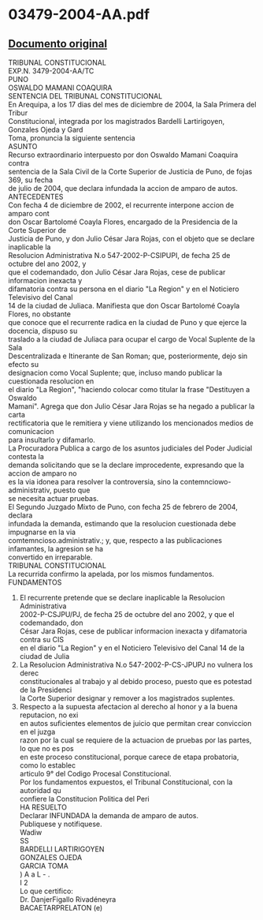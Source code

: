 
03479-2004-AA.pdf
=================
  
[Documento original](https://tc.gob.pe/jurisprudencia/2005/03479-2004-AA.pdf)  
---  
TRIBUNAL CONSTITUCIONAL  
EXP.N. 3479-2004-AA/TC  
PUNO  
OSWALDO MAMANI COAQUIRA  
SENTENCIA DEL TRIBUNAL CONSTITUCIONAL  
En Arequipa, a los 17 dias del mes de diciembre de 2004, la Sala Primera del Tribur  
Constitucional, integrada por los magistrados Bardelli Lartirigoyen, Gonzales Ojeda y Gard  
Toma, pronuncia la siguiente sentencia  
ASUNTO  
Recurso extraordinario interpuesto por don Oswaldo Mamani Coaquira contra  
sentencia de la Sala Civil de la Corte Superior de Justicia de Puno, de fojas 369, su fecha  
de julio de 2004, que declara infundada la accion de amparo de autos.  
ANTECEDENTES  
Con fecha 4 de diciembre de 2002, el recurrente interpone accion de amparo cont  
don Oscar Bartolomé Coayla Flores, encargado de la Presidencia de la Corte Superior de  
Justicia de Puno, y don Julio César Jara Rojas, con el objeto que se declare inaplicable la  
Resolucion Administrativa N.o 547-2002-P-CSIPUPI, de fecha 25 de octubre del ano 2002, y  
que el codemandado, don Julio César Jara Rojas, cese de publicar informacion inexacta y  
difamatoria contra su persona en el diario "La Region" y en el Noticiero Televisivo del Canal  
14 de la ciudad de Juliaca. Manifiesta que don Oscar Bartolomé Coayla Flores, no obstante  
que conoce que el recurrente radica en la ciudad de Puno y que ejerce la docencia, dispuso su  
traslado a la ciudad de Juliaca para ocupar el cargo de Vocal Suplente de la Sala  
Descentralizada e Itinerante de San Roman; que, posteriormente, dejo sin efecto su  
designacion como Vocal Suplente; que, incluso mando publicar la cuestionada resolucion en  
el diario "La Region", "haciendo colocar como titular la frase "Destituyen a Oswaldo  
Mamani". Agrega que don Julio César Jara Rojas se ha negado a publicar la carta  
rectificatoria que le remitiera y viene utilizando los mencionados medios de comunicacion  
para insultarlo y difamarlo.  
La Procuradora Publica a cargo de los asuntos judiciales del Poder Judicial contesta la  
demanda solicitando que se la declare improcedente, expresando que la accion de amparo no  
es la via idonea para resolver la controversia, sino la contemnciowo-administrativ, puesto que  
se necesita actuar pruebas.  
El Segundo Juzgado Mixto de Puno, con fecha 25 de febrero de 2004, declara  
infundada la demanda, estimando que la resolucion cuestionada debe impugnarse en la via  
comtemncioso.administrativ.; y, que, respecto a las publicaciones infamantes, la agresion se ha  
convertido en irreparable.  
TRIBUNAL CONSTITUCIONAL  
La recurrida confirmo la apelada, por los mismos fundamentos.  
FUNDAMENTOS  
1. El recurrente pretende que se declare inaplicable la Resolucion Administrativa  
2002-P-CSJPU/PJ, de fecha 25 de octubre del ano 2002, y que el codemandado, don  
César Jara Rojas, cese de publicar informacion inexacta y difamatoria contra su CIS  
en el diario "La Region" y en el Noticiero Televisivo del Canal 14 de la ciudad de Julia  
2. La Resolucion Administrativa N.o 547-2002-P-CS-JPUPJ no vulnera los derec  
constitucionales al trabajo y al debido proceso, puesto que es potestad de la Presidenci  
la Corte Superior designar y remover a los magistrados suplentes.  
3. Respecto a la supuesta afectacion al derecho al honor y a la buena reputacion, no exi  
en autos suficientes elementos de juicio que permitan crear conviccion en el juzga  
razon por la cual se requiere de la actuacion de pruebas por las partes, lo que no es pos  
en este proceso constitucional, porque carece de etapa probatoria, como lo establec  
articulo 9° del Codigo Procesal Constitucional.  
Por los fundamentos expuestos, el Tribunal Constitucional, con la autoridad qu  
confiere la Constitucion Politica del Peri  
HA RESUELTO  
Declarar INFUNDADA la demanda de amparo de autos.  
Publiquese y notifiquese.  
Wadiw  
SS  
BARDELLI LARTIRIGOYEN  
GONZALES OJEDA  
GARCIA TOMA  
) A a L - .  
I 2  
Lo que certifico:  
Dr. DanjerFigallo Rivadéneyra  
BACAETARPRELATON (e)